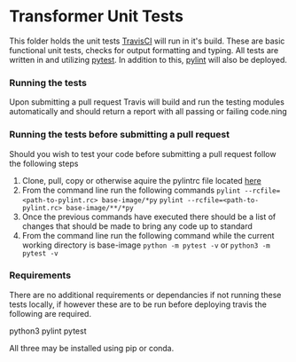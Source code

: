 # Transformer Unit Tests
This folder holds the unit tests [TravisCI](https://travis-ci.org/) will run in it's build. These are basic functional unit tests, checks for output formatting and typing. All tests are written in and utilizing [pytest](https://docs.pytest.org/en/latest/). In addition to this, [pylint](https://www.pylint.org/) will also be deployed.

### Running the tests
Upon submitting a pull request Travis will build and run the testing modules automatically and should return a report with all passing or failing code.ning 

### Running the tests before submitting a pull request
Should you wish to test your code before submitting a pull request follow the following steps
1) Clone, pull, copy or otherwise aquire the pylintrc file located [here]()
2) From the command line run the following commands
    ```pylint --rcfile=<path-to-pylint.rc> base-image/*py```
    ```pylint --rcfile=<path-to-pylint.rc> base-image/**/*py```
3) Once the previous commands have executed there should be a list of changes that should be made to bring any code up to standard
4) From the command line run the following command while the current working directory is base-image
    ```python -m pytest -v```
    or
    ```python3 -m pytest -v```

### Requirements 
There are no additional requirements or dependancies if not running these tests locally, if however these are to be run before deploying travis the following are required.

python3
pylint
pytest

All three may be installed using pip or conda.